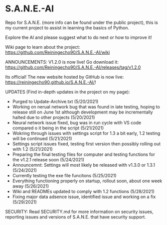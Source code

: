 # S.A.N.E.-AI
Repo for S.A.N.E. (more info can be found under the public project), this is my current project to assist in learning the basics of Python.

Explore the AI and please suggest what to do next or how to improve it!

Wiki page to learn about the project: https://github.com/Reiningecho90/S.A.N.E.-AI/wiki

ANNOUNCEMENTS: 
V1.2.0 is now live! Go download it: https://github.com/Reiningecho90/S.A.N.E.-AI/releases/tag/v1.2.0

Its official! The new website hosted by GitHub is now live: https://reiningecho90.github.io/S.A.N.E.-AI/!

UPDATES (Find in-depth updates in the project on my page):
- Purged to Update-Archive.txt (5/20/2021)
- Working on nerual network bug that was found in late testing, hoping to release still on June 1st although development may be incrementally halted due to other projects (5/20/2021)
- Neural network issue fixed, bug was in run cycle with VS code compared o it being in the script (5/21/2021)
- Wokring through issues with settings script for 1.3 a bit early, 1.2 testing will be continued (5/21/2021)
- Settings script issues fixed, testing first version then possibly rolling out with 1.2 (5/21/2021)
- Preparing the final testing files for computer and testing functions for the v1.2.1 release soon (5/24/2021)
- Announcemnt: Settings will most likely be released with v1.3.0 or 1.3.1 (5/24/2021)
- Currently testing the exe file funcitons (5/25/2021)
- Everything functioning properly on startup, rollout soon, about one week away (5/26/2021)
- Wiki and READMEs updated to comply with 1.2 functions (5/28/2021)
- Fixing major data adsence issue, identified issue and working on a fix (5/29/2021)


SECURITY:
Read SECURITY.md for more information on security issues, reporting issues and versions of S.A.N.E. that have security support.
